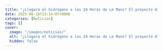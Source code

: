 ```yaml
---
title: "¿Llegará el hidrógeno a las 24 Horas de Le Mans? El proyecto Alpenglow de Alpine tiene la respuesta"
date: 2025-06-16T13:14:07+0000
categories: [Noticias]
tags: []
cover:
  image: "/images/noticias/"
  alt: "¿Llegará el hidrógeno a las 24 Horas de Le Mans? El proyecto Alpenglow de Alpine tiene la respuesta"
  hidden: false
---
```



